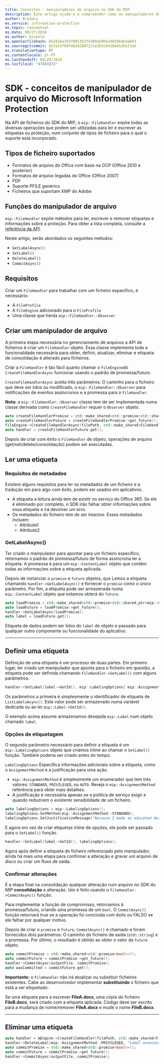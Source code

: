 ```yaml
---
title: Conceitos - manipuladores de arquivo no SDK do MIP.
description: Este artigo ajuda-o a compreender como os manipuladores de API de ficheiros são criadas e utilizadas para chamar operações.
author: BryanLa
ms.service: information-protection
ms.topic: conceptual
ms.date: 09/27/2018
ms.author: bryanla
ms.openlocfilehash: 6b2916a3937892353f4389a59b5e48356deda603
ms.sourcegitcommit: 823a14784f4b34288f221e3b3cb41bbd1d5ef3a6
ms.translationtype: MT
ms.contentlocale: pt-PT
ms.lasthandoff: 09/29/2018
ms.locfileid: "47453372"
---
```

# <a name="microsoft-information-protection-sdk---file-handler-concepts"></a>SDK - conceitos de manipulador de arquivo do Microsoft Information Protection

Na API de ficheiros do SDK do MIP, o `mip::FileHandler` expõe todas as diversas operações que podem ser utilizadas para ler e escrever as etiquetas ou proteção, num conjunto de tipos de ficheiro para o qual o suporte está incorporado. 

## <a name="supported-file-types"></a>Tipos de ficheiro suportados

- Formatos de arquivo do Office com base na OCP (Office 2010 e posterior)
- Formatos de arquivo legadas do Office (Office 2007)
- PDF
- Suporte PFILE genérico
- Ficheiros que suportam XMP do Adobe

## <a name="file-handler-functions"></a>Funções do manipulador de arquivo

`mip::FileHandler` expõe métodos para ler, escrever e remover etiquetas e informações sobre a proteção. Para obter a lista completa, consulte a [referência da API](reference/class_mip_filehandler.md).

Neste artigo, serão abordados os seguintes métodos:

- `GetLabelAsync()`
- `SetLabel()`
- `DeleteLabel()`
- `CommitAsync()`

## <a name="requirements"></a>Requisitos

Criar um `FileHandler` para trabalhar com um ficheiro específico, é necessário:

- A `FileProfile`
- A `FileEngine` adicionado para o `FileProfile`
- Uma classe que herda `mip::FileHandler::Observer`

## <a name="create-a-file-handler"></a>Criar um manipulador de arquivo

A primeira etapa necessária no gerenciamento de arquivos a API de ficheiros é criar um `FileHandler` objeto. Essa classe implementa toda a funcionalidade necessária para obter, definir, atualizar, eliminar e etiqueta de consolidação é alterado para ficheiros.

Criar a `FileHandler` é tão fácil quanto chamar o `FileEngine`do `CreateFileHandlerAsync` funcionar usando o padrão de promessa/futuro.

`CreateFileHandlerAsync` aceita três parâmetros: O caminho para o ficheiro que deve ser lidos ou modificado, o `mip::FileHandler::Observer` para notificações de eventos assíncronos e a promessa para o `FileHandler`.

**Nota:** a `mip::FileHandler::Observer` classe tem de ser implementada numa classe derivada como `CreateFileHandler` requer o `Observer` objeto. 

```cpp
auto createFileHandlerPromise = std::make_shared<std::promise<std::shared_ptr<mip::FileHandler>>>();
auto createFileHandlerFuture = createFileHandlerPromise->get_future();
fileEngine->CreateFileHandlerAsync(filePath, std::make_shared<FileHandlerObserver>(), createFileHandlerPromise);
auto handler = createFileHandlerFuture.get();
```

Depois de criar com êxito o `FileHandler` de objeto, operações de arquivo (get/set/delete/consolidação) podem ser executadas.

## <a name="read-a-label"></a>Ler uma etiqueta

### <a name="metadata-requirements"></a>Requisitos de metadados

Existem alguns requisitos para ler os metadados de um ficheiro e a tradução em para algo com êxito, podem ser usados em aplicativos.

- A etiqueta a leitura ainda tem de existir no serviço do Office 365. Se ele é eliminado por completo, o SDK irão falhar obter informações sobre essa etiqueta e irá devolver um erro.
- Os metadados do ficheiro tem de ser intactos. Esses metadados incluem:
  - Attribute1
  - Attribute2

### <a name="getlabelasync"></a>GetLabelAsync()

Ter criado o manipulador para apontar para um ficheiro específico, retornamos o padrão de promessa/futuro de forma assíncrona ler a etiqueta. A promessa é para um `mip::ContentLabel` objeto que contém todas as informações sobre a etiqueta aplicada.

Depois de instanciar o `promise` e `future` objetos, que Lemos a etiqueta chamando `handler->GetLabelAsync()` e fornecer o `promise` como o único parâmetro. Por fim, a etiqueta pode ser armazenada numa `mip::ContentLabel` objeto que estamos obterá do `future`.

```cpp
auto loadPromise = std::make_shared<std::promise<std::shared_ptr<mip::ContentLabel>>>();
auto loadFuture = loadPromise->get_future();
handler->GetLabelAsync(loadPromise);
auto label = loadFuture.get();
```

Etiqueta de dados podem ser lidos do `label` de objeto e passado para qualquer outro componente ou funcionalidade do aplicativo.

***

## <a name="set-a-label"></a>Definir uma etiqueta

Definição de uma etiqueta é um processo de duas partes. Em primeiro lugar, ter criado um manipulador que aponta para o ficheiro em questão, a etiqueta pode ser definida chamando `FileHandler->SetLabel()` com alguns parâmetros.

```cpp
handler->SetLabel(label->GetId(), mip::LabelingOptions{ mip::AssignmentMethod::PRIVILEGED, "" });
```

Os parâmetros a primeira é simplesmente o identificador de etiqueta de `ListLabelsAsync()`. Este valor pode ser armazenado numa variável dedicada ou ao ler `mip::Label->GetId()`.

O exemplo acima assume armazenamos desejada `mip::Label` num objeto chamado `label`.

### <a name="labeling-options"></a>Opções de etiquetagem

O segundo parâmetro necessário para definir a etiqueta é um `mip::LabelingOptions` objeto que criamos inline ao chamar o `SetLabel()` função. Também poderia ser criado antes do tempo.

`LabelingOptions` Especifica informações adicionais sobre a etiqueta, como o `AssignmentMethod` e a justificação para uma ação.

- `mip::AssignmentMethod` é simplesmente um enumerador que tem três valores: `STANDARD`, `PRIVILEGED`, ou `AUTO`. Reveja o `mip::AssignmentMethod` referência para obter mais detalhes.
- A justificação é necessária apenas se a política de serviço exigir *e* quando reduzirem o *existente* sensibilidade de um ficheiro.

```cpp
auto labelingOptions = mip::LabelingOptions();
labelingOptions.SetMethod(mip::AssignmentMethod::STANDARD);
labelingOptions.SetJustificationMessage("Because I made an educated decision based upon the contents of this file.");
```

E agora em vez de criar etiquetas inline de opções, ele pode ser passado para o `SetLabel()` função.

```cpp
handler->SetLabel(label->GetId(), labelingOptions);
```

Agora após definir a etiqueta do ficheiro referenciado pelo manipulador, ainda há mais uma etapa para confirmar a alteração e gravar um arquivo de disco ou criar um fluxo de saída.

### <a name="commit-changes"></a>Confirmar alterações

É a etapa final na consolidação qualquer alteração num arquivo no SDK do MIP **consolidação** a alteração. Isto é feito usando o `FileHandler->CommitAsync()` função. 

Para implementar a função de compromisso, retornamos à promessa/futuro, criando uma promessa de um `bool`. O `CommitAsync()` função retornará true se a operação foi concluída com êxito ou FALSO se ele falhar por qualquer motivo. 

Depois de criar o `promise` e `future`, `CommitAsync()` é chamado e foram fornecidos dois parâmetros: O caminho do ficheiro de saída (`std::string`) e a promessa. Por último, o resultado é obtido ao obter o valor da `future` objeto.

```cpp
auto commitPromise = std::make_shared<std::promise<bool>>();
auto commitFuture = commitPromise->get_future();
handler->CommitAsync(outputFile, commitPromise);
auto wasCommitted = commitFuture.get();
```

**Importante:** o `FileHandler` não irá atualizar ou substituir ficheiros existentes. Cabe ao desenvolvedor implementar **substituindo** o ficheiro que está a ser etiquetado. 

Se uma etiqueta para a escrever **FileA.docx**, uma cópia do ficheiro **FileB.docx**, será criado com a etiqueta aplicada. Código deve ser escrito para a mudança de nome/remover **FileA.docx** e mude o nome **FileB.docx**.

***

## <a name="delete-a-label"></a>Eliminar uma etiqueta

```cpp
auto handler = mEngine->CreateFileHandler(filePath, std::make_shared<FileHandlerObserverImpl>());
handler->DeleteLabel(mip::AssignmentMethod::PRIVILEGED, "Label unnecessary.");
auto commitPromise = std::make_shared<std::promise<bool>>();
auto commitFuture = commitPromise->get_future();
handler->CommitAsync(outputFile, commitPromise);
```
